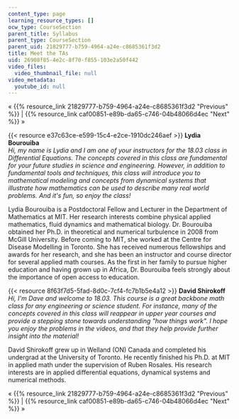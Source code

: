 ```yaml
---
content_type: page
learning_resource_types: []
ocw_type: CourseSection
parent_title: Syllabus
parent_type: CourseSection
parent_uid: 21829777-b759-4964-a24e-c8685361f3d2
title: Meet the TAs
uid: 26908f85-4e2c-8f70-f855-103e2a50f442
video_files:
  video_thumbnail_file: null
video_metadata:
  youtube_id: null
---
```


« {{% resource_link 21829777-b759-4964-a24e-c8685361f3d2 "Previous" %}} | {{% resource_link caf00851-e89b-da65-c746-04b48066d4ec "Next" %}} »

{{< resource e37c63ce-e599-15c4-e2ce-1910dc246aef >}} **Lydia Bourouiba**  
_Hi, my name is Lydia and I am one of your instructors for the 18.03 class in Differential Equations. The concepts covered in this class are fundamental for your future studies in science and engineering. However, in addition to fundamental tools and techniques, this class will introduce you to mathematical modeling and concepts from dynamical systems that illustrate how mathematics can be used to describe many real world problems. And it's fun, so enjoy the class!_

Lydia Bourouiba is a Postdoctoral Fellow and Lecturer in the Department of Mathematics at MIT. Her research interests combine physical applied mathematics, fluid dynamics and mathematical biology. Dr. Bourouiba obtained her Ph.D. in theoretical and numerical turbulence in 2008 from McGill University. Before coming to MIT, she worked at the Centre for Disease Modelling in Toronto. She has received numerous fellowships and awards for her research, and she has been an instructor and course director for several applied math courses. As the first in her family to pursue higher education and having grown up in Africa, Dr. Bourouiba feels strongly about the importance of open access to education.

{{< resource 8f63f7d5-5fad-8d0c-7cf4-fc7b1b5e4a12 >}} **David Shirokoff**  
_Hi, I'm Dave and welcome to 18.03. This course is a great backbone math class for any engineering or science student. For instance, many of the concepts covered in this class will reappear in upper year courses and provide a stepping stone towards understanding "how things work". I hope you enjoy the problems in the videos, and that they help provide further insight into the material!_

David Shirokoff grew up in Welland (ON) Canada and completed his undergrad at the University of Toronto. He recently finished his Ph.D. at MIT in applied math under the supervision of Ruben Rosales. His research interests are in applied differential equations, dynamical systems and numerical methods.

« {{% resource_link 21829777-b759-4964-a24e-c8685361f3d2 "Previous" %}} | {{% resource_link caf00851-e89b-da65-c746-04b48066d4ec "Next" %}} »
